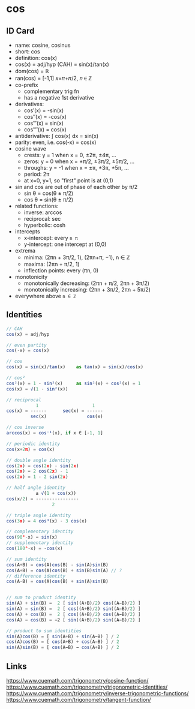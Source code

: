 # cos

## ID Card

- name: cosine, cosinus
- short: cos
- definition: cos(x)
- cos(x) = adj/hyp (CAH) = sin(x)/tan(x)
- dom(cos) = ℝ
- ran(cos) = [-1,1] 𝑥=𝜋+𝜋/2, 𝑛 ∈ ℤ
- co-prefix
  - complementary trig fn
  - has a negative 1st derivative
- derivatives:
  - cos′(x) = -sin(x)
  - cos′′(x) = -cos(x)
  - cos′′′(x) = sin(x)
  - cos′′′′(x) = cos(x)
- antiderivative: ∫ cos(x) dx = sin(x)
- parity: even, i.e. cos(-x) = cos(x)
- cosine wave
  - crests:   y =  1 when x = 0,    ±2π,   ±4π,   …
  - zeros:    y =  0 when x = ±π/2, ±3π/2, ±5π/2, …
  - throughs: y = -1 when x = ±π,   ±3π,   ±5π,   …
  - period: 2π
  - at x=0, y=1, so "first" point is at (0,1)
- sin and cos are out of phase of each other by π/2
  - sin θ = cos(θ ± π/2)
  - cos θ = sin(θ ± π/2)
- related functions:
  - inverse: arccos
  - reciprocal: sec
  - hyperbolic: cosh
- intercepts
  - x-intercept: every `n π`
  - y-intercept: one intercept at (0,0)
- extrema
  - minima: (2πn + 3π/2, 1), (2πn+π, −1), n ∈ ℤ
  - maxima: (2πn + π/2, 1)
  - inflection points: every (πn, 0)
- monotonicity
  - monotonically decreasing: (2πn +  π/2, 2πn + 3π/2)
  - monotonically increasing: (2πn + 3π/2, 2πn + 5π/2)
- everywhere above `n ∈ ℤ`


## Identities

```js
// CAH
cos(x) = adj/hyp

// even partity
cos(-x) = cos(x)

// cos
cos(x) = sin(x)/tan(x)    as tan(x) = sin(x)/cos(x)

// cos²
cos²(x) = 1 - sin²(x)     as sin²(x) + cos²(x) = 1
cos(x) = √(1 - sin²(x))

// reciprocal
           1                    1
cos(x) = ------      sec(x) = ------
         sec(x)               cos(x)

// cos inverse
arccos(x) = cos⁻¹(x), if x ∈ [-1, 1]

// periodic identity
cos(x+2π) = cos(x)

// double angle identity
cos(2x) = cos(2x) - sin(2x)
cos(2x) = 2 cos(2x) - 1
cos(2x) = 1 - 2 sin(2x)

// half angle identity
           ± √(1 + cos(x))
cos(x/2) = ----------------
                 2

// triple angle identity
cos(3x) = 4 cos³(x) - 3 cos(x)

// complementary identity
cos(90°-x) = sin(x)
// supplementary identity
cos(180°-x) = -cos(x)

// sum identity
cos(A+B) = cos(A)cos(B) - sin(A)sin(B)
cos(A+B) = cos(A)cos(B) + sin(B)sin(A) // ?
// difference identity
cos(A-B) = cos(A)cos(B) + sin(A)sin(B)


// sum to product identity
sin(A) + sin(B) =  2 [ sin((A+B)/2) cos((A−B)/2) ]
sin(A) − sin(B) =  2 [ cos((A+B)/2) sin((A−B)/2) ]
cos(A) + cos(B) =  2 [ cos((A+B)/2) cos((A−B)/2) ]
cos(A) − cos(B) = −2 [ sin((A+B)/2) sin((A−B)/2) ]

// product to sum identities
sin(A)cos(B) = [ sin(A+B) + sin(A−B) ] / 2
cos(A)cos(B) = [ cos(A+B) + cos(A−B) ] / 2
sin(A)sin(B) = [ cos(A−B) − cos(A+B) ] / 2
```








## Links

https://www.cuemath.com/trigonometry/cosine-function/
https://www.cuemath.com/trigonometry/trigonometric-identities/
https://www.cuemath.com/trigonometry/inverse-trigonometric-functions/
https://www.cuemath.com/trigonometry/tangent-function/
